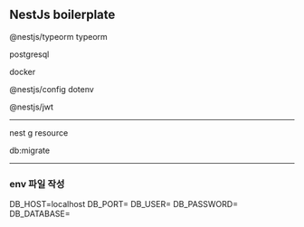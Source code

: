 ## NestJs boilerplate

@nestjs/typeorm typeorm

postgresql

docker

@nestjs/config dotenv

@nestjs/jwt

-----

nest g resource

db:migrate


-----

### env 파일 작성

DB_HOST=localhost
DB_PORT=
DB_USER=
DB_PASSWORD=
DB_DATABASE=